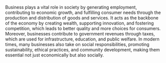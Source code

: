 Business plays a vital role in society by generating employment, contributing to economic growth, and fulfilling consumer needs through the production and distribution of goods and services. It acts as the backbone of the economy by creating wealth, supporting innovation, and fostering competition, which leads to better quality and more choices for consumers. Moreover, businesses contribute to government revenues through taxes, which are used for infrastructure, education, and public welfare. In modern times, many businesses also take on social responsibilities, promoting sustainability, ethical practices, and community development, making them essential not just economically but also socially.

